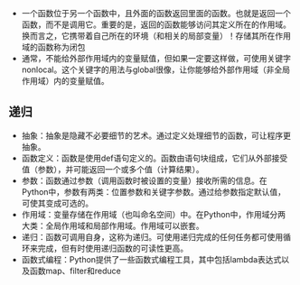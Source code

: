 - 一个函数位于另一个函数中，且外面的函数返回里面的函数。也就是返回一个函数，而不是调用它。重要的是，返回的函数能够访问其定义所在的作用域。换而言之，它携带着自己所在的环境（和相关的局部变量）！存储其所在作用域的函数称为闭包
- 通常，不能给外部作用域内的变量赋值，但如果一定要这样做，可使用关键字nonlocal。这个关键字的用法与global很像，让你能够给外部作用域（非全局作用域）内的变量赋值。

## 递归

* 抽象：抽象是隐藏不必要细节的艺术。通过定义处理细节的函数，可让程序更抽象。
* 函数定义：函数是使用def语句定义的。函数由语句块组成，它们从外部接受值（参数），并可能返回一个或多个值（计算结果）。
* 参数：函数通过参数（调用函数时被设置的变量）接收所需的信息。在Python中，参数有两类：位置参数和关键字参数。通过给参数指定默认值，可使其变成可选的。
* 作用域：变量存储在作用域（也叫命名空间）中。在Python中，作用域分两大类：全局作用域和局部作用域。作用域可以嵌套。
* 递归：函数可调用自身，这称为递归。可使用递归完成的任何任务都可使用循环来完成，但有时使用递归函数的可读性更高。
* 函数式编程：Python提供了一些函数式编程工具，其中包括lambda表达式以及函数map、filter和reduce
